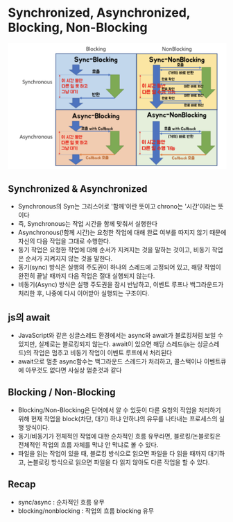 # Synchronized, Asynchronized, Blocking, Non-Blocking

![images1](images/sync1.png)

## Synchronized & Asynchronized

- Synchronous의 Syn는 그리스어로 '함께'이란 뜻이고 chrono는 '시간'이라는 뜻이다
- 즉, Synchronous는 작업 시간을 함께 맞춰서 실행한다
- Asynchronous(!함께 시간)는 요청한 작업에 대해 완료 여부를 따지지 않기 때문에 자신의 다음 작업을 그대로 수행한다.
- 동기 작업은 요청한 작업에 대해 순서가 지켜지는 것을 말하는 것이고, 비동기 작업은 순서가 지켜지지 않는 것을 말한다.
- 동기(sync) 방식은 실행의 주도권이 하나의 스레드에 고정되어 있고, 해당 작업이 완전히 끝날 때까지 다음 작업은 절대 실행되지 않는다.
- 비동기(Async) 방식은 실행 주도권을 잠시 반납하고, 이벤트 루프나 백그라운드가 처리한 후, 나중에 다시 이어받아 실행되는 구조이다.

## js의 await

-  JavaScript와 같은 싱글스레드 환경에서는 async와 await가 블로킹처럼 보일 수 있지만, 실제로는 블로킹되지 않는다. await이 있으면 해당 스레드(js는 싱글스레드)의 작업은 멈추고 비동기 작업이 이벤트 루프에서 처리된다
- await으로 멈춘 async함수는 백그라운드 스레드가 처리하고, 콜스택이나 이벤트큐에 아무것도 없다면 사실상 멈춘것과 같다

## Blocking / Non-Blocking
- Blocking/Non-Blocking은 단어에서 알 수 있듯이 다른 요청의 작업을 처리하기 위해 현재 작업을 block(차단, 대기) 하냐 안하냐의 유무를 나타내는 프로세스의 실행 방식이다.
- 동기/비동기가 전체적인 작업에 대한 순차적인 흐름 유무라면, 블로킹/논블로킹은 전체적인 작업의 흐름 자체를 막냐 안 막냐로 볼 수 있다. 
- 파일을 읽는 작업이 있을 때, 블로킹 방식으로 읽으면 파일을 다 읽을 때까지 대기하고, 논블로킹 방식으로 읽으면 파일을 다 읽지 않아도 다른 작업을 할 수 있다. 

## Recap
- sync/async : 순차적인 흐름 유무
- blocking/nonblocking : 작업의 흐름 blocking 유무